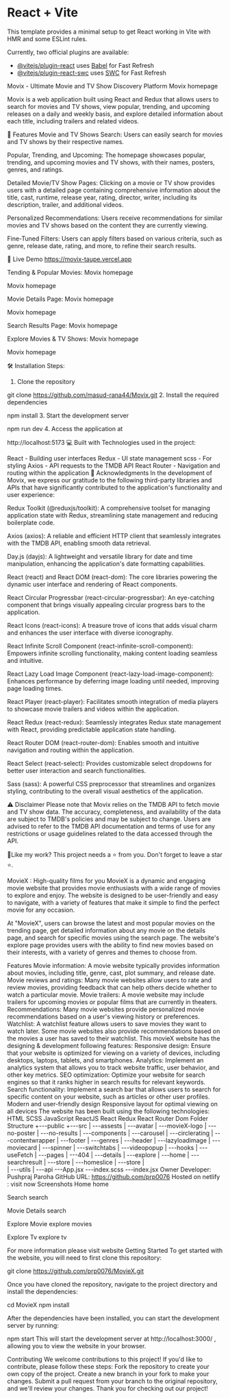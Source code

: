 # React + Vite

This template provides a minimal setup to get React working in Vite with HMR and some ESLint rules.

Currently, two official plugins are available:

- [@vitejs/plugin-react](https://github.com/vitejs/vite-plugin-react/blob/main/packages/plugin-react/README.md) uses [Babel](https://babeljs.io/) for Fast Refresh
- [@vitejs/plugin-react-swc](https://github.com/vitejs/vite-plugin-react-swc) uses [SWC](https://swc.rs/) for Fast Refresh


Movix - Ultimate Movie and TV Show Discovery Platform
Movix homepage

Movix is a web application built using React and Redux that allows users to search for movies and TV shows, view popular, trending, and upcoming releases on a daily and weekly basis, and explore detailed information about each title, including trailers and related videos.

📝 Features
Movie and TV Shows Search: Users can easily search for movies and TV shows by their respective names.

Popular, Trending, and Upcoming: The homepage showcases popular, trending, and upcoming movies and TV shows, with their names, posters, genres, and ratings.

Detailed Movie/TV Show Pages: Clicking on a movie or TV show provides users with a detailed page containing comprehensive information about the title, cast, runtime, release year, rating, director, writer, including its description, trailer, and additional videos.

Personalized Recommendations: Users receive recommendations for similar movies and TV shows based on the content they are currently viewing.

Fine-Tuned Filters: Users can apply filters based on various criteria, such as genre, release date, rating, and more, to refine their search results.

🚀 Live Demo
https://movix-taupe.vercel.app

Tending & Popular Movies:
Movix homepage

Movix homepage

Movie Details Page:
Movix homepage

Movix homepage

Search Results Page:
Movix homepage

Explore Movies & TV Shows:
Movix homepage

Movix homepage

🛠️ Installation Steps:
1. Clone the repository

git clone https://github.com/masud-rana44/Movix.git
2. Install the required dependencies

npm install
3. Start the development server

npm run dev
4. Access the application at

http://localhost:5173
💻 Built with
Technologies used in the project:

React - Building user interfaces
Redux - UI state management
scss - For styling
Axios - API requests to the TMDB API
React Router - Navigation and routing within the application
🙏 Acknowledgments
In the development of Movix, we express our gratitude to the following third-party libraries and APIs that have significantly contributed to the application's functionality and user experience:

Redux Toolkit (@reduxjs/toolkit): A comprehensive toolset for managing application state with Redux, streamlining state management and reducing boilerplate code.

Axios (axios): A reliable and efficient HTTP client that seamlessly integrates with the TMDB API, enabling smooth data retrieval.

Day.js (dayjs): A lightweight and versatile library for date and time manipulation, enhancing the application's date formatting capabilities.

React (react) and React DOM (react-dom): The core libraries powering the dynamic user interface and rendering of React components.

React Circular Progressbar (react-circular-progressbar): An eye-catching component that brings visually appealing circular progress bars to the application.

React Icons (react-icons): A treasure trove of icons that adds visual charm and enhances the user interface with diverse iconography.

React Infinite Scroll Component (react-infinite-scroll-component): Empowers infinite scrolling functionality, making content loading seamless and intuitive.

React Lazy Load Image Component (react-lazy-load-image-component): Enhances performance by deferring image loading until needed, improving page loading times.

React Player (react-player): Facilitates smooth integration of media players to showcase movie trailers and videos within the application.

React Redux (react-redux): Seamlessly integrates Redux state management with React, providing predictable application state handling.

React Router DOM (react-router-dom): Enables smooth and intuitive navigation and routing within the application.

React Select (react-select): Provides customizable select dropdowns for better user interaction and search functionalities.

Sass (sass): A powerful CSS preprocessor that streamlines and organizes styling, contributing to the overall visual aesthetics of the application.

⚠️ Disclaimer
Please note that Movix relies on the TMDB API to fetch movie and TV show data. The accuracy, completeness, and availability of the data are subject to TMDB's policies and may be subject to change. Users are advised to refer to the TMDB API documentation and terms of use for any restrictions or usage guidelines related to the data accessed through the API.

💖Like my work?
This project needs a ⭐️ from you. Don't forget to leave a star ⭐️.


MovieX : High-quality films for you
MovieX is a dynamic and engaging movie website that provides movie enthusiasts with a wide range of movies to explore and enjoy. The website is designed to be user-friendly and easy to navigate, with a variety of features that make it simple to find the perfect movie for any occasion.

At "MovieX", users can browse the latest and most popular movies on the trending page, get detailed information about any movie on the details page, and search for specific movies using the search page. The website's explore page provides users with the ability to find new movies based on their interests, with a variety of genres and themes to choose from.

Features
Movie information: A movie website typically provides information about movies, including title, genre, cast, plot summary, and release date.
Movie reviews and ratings: Many movie websites allow users to rate and review movies, providing feedback that can help others decide whether to watch a particular movie.
Movie trailers: A movie website may include trailers for upcoming movies or popular films that are currently in theaters.
Recommendations: Many movie websites provide personalized movie recommendations based on a user's viewing history or preferences.
Watchlist: A watchlist feature allows users to save movies they want to watch later. Some movie websites also provide recommendations based on the movies a user has saved to their watchlist.
This movieX website has the designing & development following features:
Responsive design: Ensure that your website is optimized for viewing on a variety of devices, including desktops, laptops, tablets, and smartphones.
Analytics: Implement an analytics system that allows you to track website traffic, user behavior, and other key metrics.
SEO optimization: Optimize your website for search engines so that it ranks higher in search results for relevant keywords.
Search functionality: Implement a search bar that allows users to search for specific content on your website, such as articles or other user profiles.
Modern and user-friendly design
Responsive layout for optimal viewing on all devices
The website has been built using the following technologies:
HTML
SCSS
JavaScript
ReactJS
React Redux
React Router Dom
Folder Structure
+---public
+---src
|   \---assests
|       \---avatar
|       \---movieX-logo
|       \---no-poster
|       \---no-results
|   \---components
|       \---carousel
|       \---circlerating
|       \---contentwrapper
|       \---footer
|       \---genres
|       \---header
|       \---lazyloadimage
|       \---moviecard
|       \---spinner
|       \---switchtabs
|       \---videopopup
|   \---hooks
|       \---useFetch
|   \---pages
|       \---404
|       \---details
|       \---explore
|       \---home
|       \---searchresult
|   \---store
|       \---homeslice
|       \---store
|    
|   \---utils
|       \---api
\---App.jsx
\---index.scss
\---index.jsx
Owner
Developer: Pushpraj Paroha
GitHub URL: https://github.com/prp0076
Hosted on netlify : visit now
Screenshots
Home
home

Search
search

Movie Details
search

Explore Movie
explore movies

Explore Tv
explore tv

For more information please visit website
Getting Started
To get started with the website, you will need to first clone this repository:

git clone https://github.com/prp0076/MovieX.git

Once you have cloned the repository, navigate to the project directory and install the dependencies:

cd MovieX 
npm install

After the dependencies have been installed, you can start the development server by running:

npm start This will start the development server at http://localhost:3000/  , allowing you to view the website in your browser.

Contributing
We welcome contributions to this project! If you'd like to contribute, please follow these steps:
Fork the repository to create your own copy of the project.
Create a new branch in your fork to make your changes.
Submit a pull request from your branch to the original repository, and we'll review your changes.
Thank you for checking out our project!
